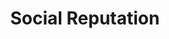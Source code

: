 ---
layout: components
title: Social Reputation
page_class: "social-reputation"
product: "social reputation"
permalink: "/products/social-reputation"
hs_form_id: "75c57a13-9090-4db1-acd0-be51d1a76f7e"
page_sections:
- component: hero-1
  component_css: hero
  class: hero-sample
  headline: "<span>Reputation</span> Made Easy."
  text: "When it comes to healthcare marketing, your online reputation is extremely important. You can be top of Google for every medical keyword, but if you’re online reviews are poor you will lose potential new patients."
  btn:
  img: "../img/products/social-reputation/hero-img.svg" 
- component: feature-1
  component_css: feature
  class: social-reputation__feature--1
  headline: "<span>Reviews</span>"
  text: "94% of patients use online reviews to evaluate physicians.* We make it easy to see and organize your reviews in one place. No more chasing down review logins for different profiles."
  btn-link: "#"
  btn-label: "Learn More"
  img: "img/feature-sample-1.png"
  img_alignment: "Left"
- component: feature-1
  headline: "<span>Patient Satisfaction</span> Surveys"
  class: feature-right-sample
  text: "Use our in-office review solicitation software on any device to solicit reviews from satisfied patients, right in the office."
  btn-link: "#"
  btn-label: "Learn More"
  img: "img/feature-sample-2.png"
  img_alignment: "Right"
- component: text-component
  component_css: text-component
  class: social-reputation__text-component--1
  headline: 
  - headline: "<span>Do you know</span> the state of your reputation?"
  text: "We make it easy for all providers to know the state of their reputation. Request your FREE report today."
  btn:
  - btn-link: "#"
    btn-label: "Get My Report"
---